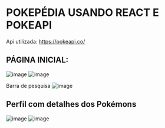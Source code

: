 # POKEPÉDIA USANDO REACT E POKEAPI
Api utilizada: https://pokeapi.co/


## PÁGINA INICIAL:
![image](https://github.com/Well-IDESCO/Pokepedia-REACT-PokeAPI/assets/135154280/00199e71-10ea-44a5-9752-6b6329f624cd)
![image](https://github.com/Well-IDESCO/Pokepedia-REACT-PokeAPI/assets/135154280/bd18816a-eccc-4f9a-bf51-8e988bf0f7eb)

Barra de pesquisa
![image](https://github.com/Well-IDESCO/Pokepedia-REACT-PokeAPI/assets/135154280/dd369ea8-96ee-4cac-8cb1-28d1ecdc62e8)

## Perfil com detalhes dos Pokémons
![image](https://github.com/Well-IDESCO/Pokepedia-REACT-PokeAPI/assets/135154280/1d9d0277-f38b-41df-9f84-0dc0b57b4cef)
![image](https://github.com/Well-IDESCO/Pokepedia-REACT-PokeAPI/assets/135154280/71cb659a-5b5d-4a0c-b05d-a74e55dff4cf)
